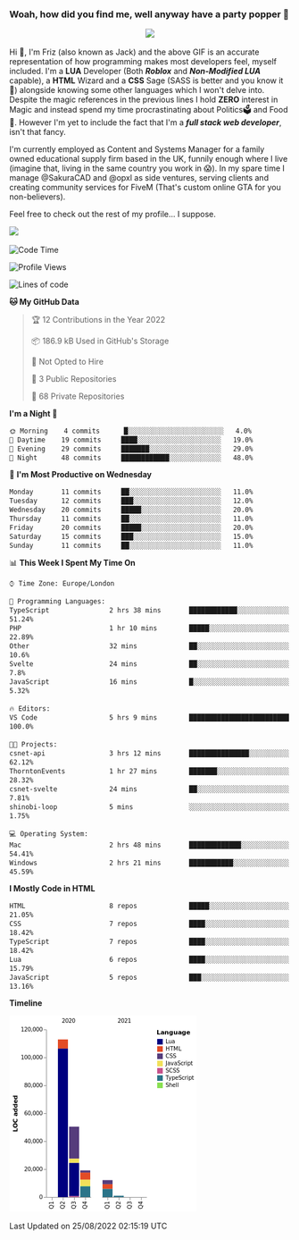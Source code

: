 ### Woah, how did you find me, well anyway have a party popper 🎉

<p align="center">
  <img  src="https://66.media.tumblr.com/d2766024a15e8c140bf20f314664eed2/d1615166bf58615c-d8/s400x600/aabc473a64edc43599d5345fd1e9e792d66ecc48.gifv">
</p>

Hi :wave:, I'm Friz (also known as Jack) and the above GIF is an accurate representation of how programming makes most developers feel, myself included. I'm a **LUA** Developer (Both ***Roblox*** and ***Non-Modified LUA*** capable), a **HTML** Wizard and a **CSS** Sage (SASS is better and you know it :pray:) alongside knowing some other languages which I won't delve into. Despite the magic references in the previous lines I hold **ZERO** interest in Magic and instead spend my time procrastinating about Politics🗳️ and Food🍔. However I'm yet to include the fact that I'm a ***full stack web developer***, isn't that fancy.

I'm currently employed as Content and Systems Manager for a family owned educational supply firm based in the UK, funnily enough where I live (imagine that, living in the same country you work in 😱). In my spare time I manage @SakuraCAD and @opxl as side ventures, serving clients and creating community services for FiveM (That's custom online GTA for you non-believers).

Feel free to check out the rest of my profile... I suppose.

<a href="https://github.com/anuraghazra/github-readme-stats">
  <img  src="https://github-readme-stats.vercel.app/api?username=JackOPXL&count_private=true&show_icons=true&theme=tokyonight" />
</a>



<!--START_SECTION:waka-->
![Code Time](http://img.shields.io/badge/Code%20Time-541%20hrs%2012%20mins-blue)

![Profile Views](http://img.shields.io/badge/Profile%20Views-0-blue)

![Lines of code](https://img.shields.io/badge/From%20Hello%20World%20I%27ve%20Written-194%20Thousand%20lines%20of%20code-blue)

**🐱 My GitHub Data** 

> 🏆 12 Contributions in the Year 2022
 > 
> 📦 186.9 kB Used in GitHub's Storage 
 > 
> 🚫 Not Opted to Hire
 > 
> 📜 3 Public Repositories 
 > 
> 🔑 68 Private Repositories  
 > 
**I'm a Night 🦉** 

```text
🌞 Morning    4 commits      █░░░░░░░░░░░░░░░░░░░░░░░░   4.0% 
🌆 Daytime    19 commits     ████░░░░░░░░░░░░░░░░░░░░░   19.0% 
🌃 Evening    29 commits     ███████░░░░░░░░░░░░░░░░░░   29.0% 
🌙 Night      48 commits     ████████████░░░░░░░░░░░░░   48.0%

```
📅 **I'm Most Productive on Wednesday** 

```text
Monday       11 commits     ██░░░░░░░░░░░░░░░░░░░░░░░   11.0% 
Tuesday      12 commits     ███░░░░░░░░░░░░░░░░░░░░░░   12.0% 
Wednesday    20 commits     █████░░░░░░░░░░░░░░░░░░░░   20.0% 
Thursday     11 commits     ██░░░░░░░░░░░░░░░░░░░░░░░   11.0% 
Friday       20 commits     █████░░░░░░░░░░░░░░░░░░░░   20.0% 
Saturday     15 commits     ███░░░░░░░░░░░░░░░░░░░░░░   15.0% 
Sunday       11 commits     ██░░░░░░░░░░░░░░░░░░░░░░░   11.0%

```


📊 **This Week I Spent My Time On** 

```text
⌚︎ Time Zone: Europe/London

💬 Programming Languages: 
TypeScript               2 hrs 38 mins       ████████████░░░░░░░░░░░░░   51.24% 
PHP                      1 hr 10 mins        █████░░░░░░░░░░░░░░░░░░░░   22.89% 
Other                    32 mins             ██░░░░░░░░░░░░░░░░░░░░░░░   10.6% 
Svelte                   24 mins             ██░░░░░░░░░░░░░░░░░░░░░░░   7.8% 
JavaScript               16 mins             █░░░░░░░░░░░░░░░░░░░░░░░░   5.32%

🔥 Editors: 
VS Code                  5 hrs 9 mins        █████████████████████████   100.0%

🐱‍💻 Projects: 
csnet-api                3 hrs 12 mins       ███████████████░░░░░░░░░░   62.12% 
ThorntonEvents           1 hr 27 mins        ███████░░░░░░░░░░░░░░░░░░   28.32% 
csnet-svelte             24 mins             ██░░░░░░░░░░░░░░░░░░░░░░░   7.81% 
shinobi-loop             5 mins              ░░░░░░░░░░░░░░░░░░░░░░░░░   1.75%

💻 Operating System: 
Mac                      2 hrs 48 mins       █████████████░░░░░░░░░░░░   54.41% 
Windows                  2 hrs 21 mins       ███████████░░░░░░░░░░░░░░   45.59%

```

**I Mostly Code in HTML** 

```text
HTML                     8 repos             █████░░░░░░░░░░░░░░░░░░░░   21.05% 
CSS                      7 repos             ████░░░░░░░░░░░░░░░░░░░░░   18.42% 
TypeScript               7 repos             ████░░░░░░░░░░░░░░░░░░░░░   18.42% 
Lua                      6 repos             ████░░░░░░░░░░░░░░░░░░░░░   15.79% 
JavaScript               5 repos             ███░░░░░░░░░░░░░░░░░░░░░░   13.16%

```


**Timeline**

![Chart not found](https://raw.githubusercontent.com/JackOPXL/JackOPXL/master/charts/bar_graph.png) 


 Last Updated on 25/08/2022 02:15:19 UTC
<!--END_SECTION:waka-->

